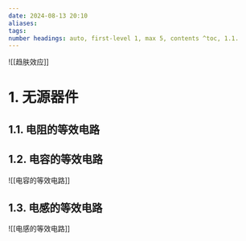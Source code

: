 ```yaml
---
date: 2024-08-13 20:10
aliases: 
tags: 
number headings: auto, first-level 1, max 5, contents ^toc, 1.1.
---
```



![[趋肤效应]]

# 1. 无源器件


## 1.1. 电阻的等效电路

## 1.2. 电容的等效电路

![[电容的等效电路]]

## 1.3. 电感的等效电路

![[电感的等效电路]]
